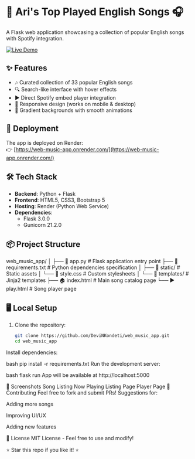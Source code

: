 # 🎵 Ari's Top Played English Songs 🎧

A Flask web application showcasing a collection of popular English songs with Spotify integration.

[![Live Demo](https://img.shields.io/badge/Live_Demo-Available-success?style=for-the-badge&logo=render)](https://web-music-app.onrender.com/)

## ✨ Features
- 🎶 Curated collection of 33 popular English songs
- 🔍 Search-like interface with hover effects
- ▶️ Direct Spotify embed player integration
- 📱 Responsive design (works on mobile & desktop)
- 🎨 Gradient backgrounds with smooth animations

## 🚀 Deployment
The app is deployed on Render:  
👉 [https://web-music-app.onrender.com/](https://web-music-app.onrender.com/)

## 🛠️ Tech Stack
- **Backend**: Python + Flask
- **Frontend**: HTML5, CSS3, Bootstrap 5
- **Hosting**: Render (Python Web Service)
- **Dependencies**: 
  - Flask 3.0.0
  - Gunicorn 21.2.0

## 📦 Project Structure
web_music_app/
│
├── 📜 app.py # Flask application entry point
├── 📜 requirements.txt # Python dependencies specification
│
├── 📂 static/ # Static assets
│ └── 🎨 style.css # Custom stylesheets
│
└── 📂 templates/ # Jinja2 templates
├── 🏠 index.html # Main song catalog page
└── ▶️ play.html # Song player page


## 🖥️ Local Setup
1. Clone the repository:
   ```bash
   git clone https://github.com/DeviNKondeti/web_music_app.git
   cd web_music_app
Install dependencies:

bash
pip install -r requirements.txt
Run the development server:

bash
flask run
App will be available at http://localhost:5000

📸 Screenshots
Song Listing	Now Playing
Listing Page	Player Page
🤝 Contributing
Feel free to fork and submit PRs! Suggestions for:

Adding more songs

Improving UI/UX

Adding new features

📜 License
MIT License - Feel free to use and modify!

⭐ Star this repo if you like it! ⭐



